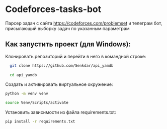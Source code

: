 # Codeforces-tasks-bot
Парсер задач с сайта https://codeforces.com/problemset и телеграм бот, присылающий выборку задач по указанным параметрам


## Как запустить проект (для Windows):
Клонировать репозиторий и перейти в него в командной строке:

```bash
  git clone https://github.com/Senkdar/api_yamdb
  
  cd api_yamdb
```
 
Cоздать и активировать виртуальное окружение:

```bash
python -m venv venv

source Venv/Scripts/activate

```
Установить зависимости из файла requirements.txt:
```bash
pip install -r requirements.txt
```